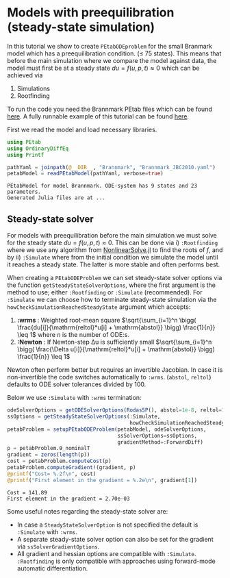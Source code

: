 # Models with preequilibration (steady-state simulation)

In this tutorial we show to create `PEtabODEproblem` for the small Branmark model which has a preequilibration condition. (≤ 75 states). This means that before the main simulation where we compare the model against data, the model must first be at a steady state $du = f(u, p, t) \approx 0$ which can be achieved via

1. Simulations
2. Rootfinding

To run the code you need the Brannmark PEtab files which can be found [here](https://github.com/sebapersson/PEtab.jl/tree/main/examples/Brannmark/). A fully runnable example of this tutorial can be found [here](https://github.com/sebapersson/PEtab.jl/tree/main/examples/Brannmark.jl).

First we read the model and load necessary libraries.

```julia
using PEtab
using OrdinaryDiffEq
using Printf

pathYaml = joinpath(@__DIR__, "Brannmark", "Brannmark_JBC2010.yaml")
petabModel = readPEtabModel(pathYaml, verbose=true)
```
```
PEtabModel for model Brannmark. ODE-system has 9 states and 23 parameters.
Generated Julia files are at ...
```

## Steady-state solver

For models with preequilibration before the main simulation we must solve for the steady state $du = f(u, p, t) ≈ 0$. This can be done via i) `:Rootfinding` where we use any algorithm from [NonlinearSolve.jl](https://github.com/SciML/NonlinearSolve.jl) to find the roots of $f$, and by ii) `:Simulate` where from the initial condition we simulate the model until it reaches a steady state. The latter is more stable and often performs best.

When creating a `PEtabODEProblem` we can set steady-state solver options via the function `getSteadyStateSolverOptions`, where the first argument is the method to use; either `:Rootfinding` or `:Simulate` (recommended). For `:Simulate` we can choose how to terminate steady-state simulation via the `howCheckSimulationReachedSteadyState` argument which accepts:

1. **:wrms** : Weighted root-mean square $\sqrt{\sum_{i=1}^n \bigg( \frac{du[i]}{\mathrm{reltol}*u[i] + \mathrm{abstol}} \bigg)  \frac{1}{n}} \leq 1$ where $n$ is the number of ODE:s.
2. **:Newton** : If Newton-step Δu is sufficiently small $\sqrt{\sum_{i=1}^n \bigg( \frac{\Delta u[i]}{\mathrm{reltol}*u[i] + \mathrm{abstol}} \bigg)  \frac{1}{n}} \leq 1$

Newton often perform better but requires an invertible Jacobian. In case it is non-invertible the code switches automatically to `:wrms`. (`abstol`, `reltol`) defaults to ODE solver tolerances divided by 100.

Below we use `:Simulate` with `:wrms` termination:

```julia
odeSolverOptions = getODESolverOptions(Rodas5P(), abstol=1e-8, reltol=1e-8)
ssOptions = getSteadyStateSolverOptions(:Simulate,
                                        howCheckSimulationReachedSteadyState=:wrms)
petabProblem = setupPEtabODEProblem(petabModel, odeSolverOptions, 
                                    ssSolverOptions=ssOptions,
                                    gradientMethod=:ForwardDiff) 
p = petabProblem.θ_nominalT 
gradient = zeros(length(p)) 
cost = petabProblem.computeCost(p)
petabProblem.computeGradient!(gradient, p)
@printf("Cost= %.2f\n", cost)
@printf("First element in the gradient = %.2e\n", gradient[1])
```
```
Cost = 141.89
First element in the gradient = 2.70e-03
```

Some useful notes regarding the steady-state solver are:

* In case a `SteadyStateSolverOption` is not specified the default is `:Simulate` with `:wrms`.
* A separate steady-state solver option can also be set for the gradient via `ssSolverGradientOptions`.
* All gradient and hessian options are compatible with `:Simulate`. `:Rootfinding` is only compatible with approaches using forward-mode automatic differentiation.
